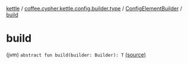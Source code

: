[kettle](../../index.md) / [coffee.cypher.kettle.config.builder.type](../index.md) / [ConfigElementBuilder](index.md) / [build](./build.md)

# build

(jvm) `abstract fun build(builder: Builder): T` [(source)](https://github.com/Cypher121/kettle/blob/master/src/main/kotlin/coffee/cypher/kettle/config/builder/type/ConfigElementBuilder.kt#L9)